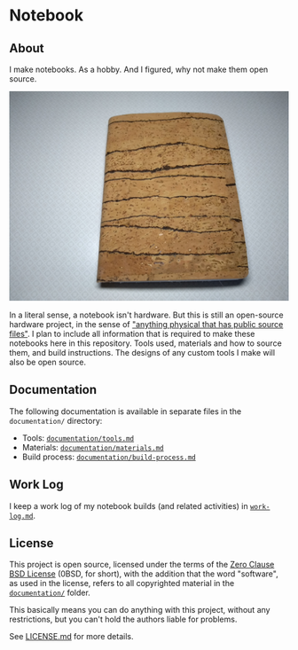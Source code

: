 # Notebook

## About

I make notebooks. As a hobby. And I figured, why not make them open source.

![A notebook, closed, bound in cork leather.](notebook.jpg)

In a literal sense, a notebook isn't hardware. But this is still an open-source hardware project, in the sense of ["anything physical that has public source files"][OSHWA FAQ]. I plan to include all information that is required to make these notebooks here in this repository. Tools used, materials and how to source them, and build instructions. The designs of any custom tools I make will also be open source.

[OSHWA FAQ]: https://www.oshwa.org/faq/


## Documentation

The following documentation is available in separate files in the `documentation/` directory:

- Tools: [`documentation/tools.md`](documentation/tools.md)
- Materials: [`documentation/materials.md`](documentation/materials.md)
- Build process: [`documentation/build-process.md`](documentation/build-process.md)


## Work Log

I keep a work log of my notebook builds (and related activities) in [`work-log.md`](work-log.md).


## License

This project is open source, licensed under the terms of the [Zero Clause BSD License] (0BSD, for short), with the addition that the word "software", as used in the license, refers to all copyrighted material in the [`documentation/`](documentation) folder.

This basically means you can do anything with this project, without any restrictions, but you can't hold the authors liable for problems.

See [LICENSE.md] for more details.

[Zero Clause BSD License]: https://opensource.org/licenses/0BSD
[LICENSE.md]: https://github.com/hannobraun/fornjot/blob/main/LICENSE.md
